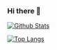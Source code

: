 ### Hi there 👋

[![Github Stats](https://github-readme-stats.vercel.app/api?username=jksevend&count_private=true&theme=dracula&show_icons=true%card_width=10px)](https://github.com/jksevend)

[![Top Langs](https://github-readme-stats.vercel.app/api/top-langs/?username=jksevend&layout=compact&theme=dracula)](https://github.com/jksevend)

